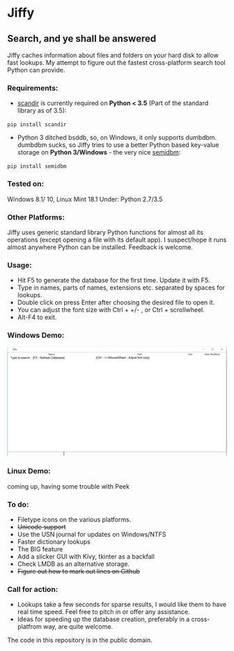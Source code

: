 # Jiffy
## Search, and ye shall be answered


Jiffy caches information about files and folders on your hard disk to allow fast lookups. My attempt to figure out the fastest cross-platform search tool Python can provide.


### Requirements: 
- [scandir](https://github.com/benhoyt/scandir) is currently required on **Python < 3.5** (Part of the standard library as of 3.5):

`pip install scandir`

- Python 3 ditched bsddb, so, on Windows, it only supports dumbdbm. dumbdbm sucks, so Jiffy tries to use a better Python based key-value storage on **Python 3/Windows** - the very nice [semidbm](https://github.com/jamesls/semidbm/tree/master/semidbm):

`pip install semidbm`


### Tested on: 
Windows 8.1/ 10, Linux Mint 18.1 Under: Python 2.7/3.5


### Other Platforms:
Jiffy uses generic standard library Python functions for almost all its operations (except opening a file with its default app). I suspect/hope it runs almost anywhere Python can be installed. Feedback is welcome.


### Usage:
-	Hit F5 to generate the database for the first time. Update it with F5.
-	Type in names, parts of names, extensions etc. separated by spaces for lookups.
-	Double click on press Enter after choosing the desired file to open it.
-	You can adjust the font size with Ctrl + +/- , or Ctrl + scrollwheel.
-	Alt-F4 to exit.

### Windows Demo:
![](https://github.com/h5rdly/Jiffy/blob/master/Screenshots/WinDemo.gif)

### Linux Demo:
coming up, having some trouble with Peek

### To do:
-	Filetype icons on the various platforms. 
-	~~Unicode support~~
-	Use the USN journal for updates on Windows/NTFS
-	Faster dictionary lookups 
-	The BIG feature
-	Add a slicker GUI with Kivy, tkinter as a backfall
-	Check LMDB as an alternative storage.
-	~~Figure out how to mark out lines on Github~~
     

### Call for action:
-	Lookups take a few seconds for sparse results, I would like them to have real time speed. Feel free to pitch in or offer any assistance.
-	Ideas for speeding up the database creation, preferably in a cross-platfrom way, are quite welcome. 



The code in this repository is in the public domain.


